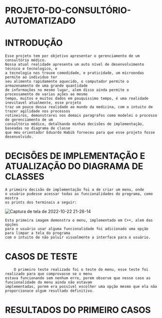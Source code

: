 # PROJETO-DO-CONSULTÓRIO-AUTOMATIZADO

# INTRODUÇÃO

    Esse projeto tem por objetivo apresentar o gerenciamento de um consultório médico.
    Nossa atual realidade apresenta um auto nível de desenvolvimento técnico e tecnologico, e
    a tecnologia nos trouxe comodidade, e praticidade, um microondas permite ao individuo ter
    seu alimento rapidamente aquecido, o computador permite o armazenamento de uma grande quantidade 
    de informações no mesmo lugar, alem disso ainda permite o processamento de varias ações ao mesmo 
    tempo, muitos e muitos dados em pouquissimo tempo, é uma realidade inevitavel atualmente, esse projeto
    traz um pouco dessa realidade ao mundo da medicina, com o intuito de trazer agilidade nos processos
    rotineiros, demonstrarei nos demais paragrafos como modelei o processo de gerenciamento de um 
    consultório médico, detalhando minhas decisões de implementação, baseadas no diagrama de classe 
    que meu orientador Eduardo Habib forneceu para que esse projeto fosse desenvolvido.

# DECISÕES DE IMPLEMENTAÇÃO E ATUALIZAÇÃO DO DIAGRAMA DE CLASSES

    A primeira decisão de implementação foi a de criar um menu, onde 
    o usuário pudesse acessar todas as funcionalidades do programa, como mostra 
    os prints dos terminais a seguir:

![Captura de tela de 2022-10-22 21-26-14](https://user-images.githubusercontent.com/107070061/197369877-de221b95-4900-4b0a-9fda-7db0b01df488.png)

    Esta primeira imagem demonstra o menu, implementado em C++, alem das opções 
    para o usuário usar alguma funcionalidade foi adicionado uma opção para limpar a tela do programa
    com o intuito de não poluir visualmente a interface para o usuário.

# CASOS DE TESTE

        O primeiro teste realizado foi o teste do menu, esse teste foi realizado para que comprovasse se o menu
    estava funcionando sem nenhum erro, porem observe que nesse caso as funcionalidade do menu ainda não estavam
    implementadas, porem era possível escolher uma opção mesmo que ela não proporcionace algum resultado definitivo.

# RESULTADOS DO PRIMEIRO CASOS

    